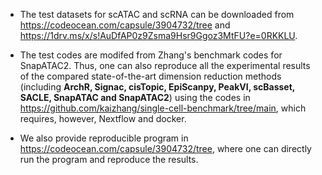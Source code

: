 * The test datasets for scATAC and scRNA can be downloaded from https://codeocean.com/capsule/3904732/tree and https://1drv.ms/x/s!AuDfAP0z9Zsma9Hsr9Ggoz3MtFU?e=0RKKLU.

* The test codes are modifed from Zhang's benchmark codes for SnapATAC2. Thus, one can also reproduce all the experimental results of the compared state-of-the-art dimension reduction methods (including **ArchR, Signac, cisTopic, EpiScanpy, PeakVI, scBasset, SACLE, SnapATAC and SnapATAC2**) using the codes in https://github.com/kaizhang/single-cell-benchmark/tree/main, which requires, however, Nextflow and docker.

* We also provide reproducible program in https://codeocean.com/capsule/3904732/tree, where one can directly run the program and reproduce the results. 
